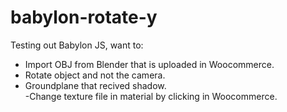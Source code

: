 # babylon-rotate-y

Testing out Babylon JS, want to:<br>
- Import OBJ from Blender that is uploaded in Woocommerce.<br>
- Rotate object and not the camera.<br>
- Groundplane that recived shadow.<br>
-Change texture file in material by clicking in Woocommerce.
